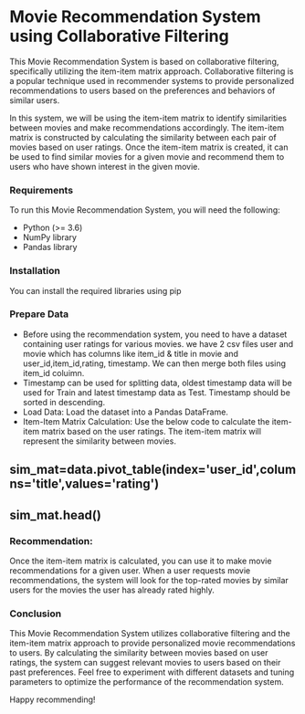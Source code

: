 # Movie Recommendation System using Collaborative Filtering
This Movie Recommendation System is based on collaborative filtering, specifically utilizing the item-item matrix approach. Collaborative filtering is a popular technique used in recommender systems to provide personalized recommendations to users based on the preferences and behaviors of similar users.

In this system, we will be using the item-item matrix to identify similarities between movies and make recommendations accordingly. The item-item matrix is constructed by calculating the similarity between each pair of movies based on user ratings. Once the item-item matrix is created, it can be used to find similar movies for a given movie and recommend them to users who have shown interest in the given movie.

### Requirements

To run this Movie Recommendation System, you will need the following:
- Python (>= 3.6)
- NumPy library
- Pandas library

### Installation

You can install the required libraries using pip

### Prepare Data

- Before using the recommendation system, you need to have a dataset containing user ratings for various movies. we have 2 csv files user and movie which has columns like item_id & title in movie and user_id,item_id,rating, timestamp. We can then merge both files using item_id coluimn.
- Timestamp can be used for splitting data, oldest timestamp data will be used for Train and latest timestamp data as Test. Timestamp should be sorted in descending.
- Load Data: Load the dataset into a Pandas DataFrame.
- Item-Item Matrix Calculation: Use the below code to calculate the item-item matrix based on the user ratings. The item-item matrix will represent the similarity between movies.
## sim_mat=data.pivot_table(index='user_id',columns='title',values='rating')
## sim_mat.head()

### Recommendation: 
Once the item-item matrix is calculated, you can use it to make movie recommendations for a given user. When a user requests movie recommendations, the system will look for the top-rated movies by similar users for the movies the user has already rated highly.

### Conclusion
This Movie Recommendation System utilizes collaborative filtering and the item-item matrix approach to provide personalized movie recommendations to users. By calculating the similarity between movies based on user ratings, the system can suggest relevant movies to users based on their past preferences. Feel free to experiment with different datasets and tuning parameters to optimize the performance of the recommendation system.

Happy recommending!

